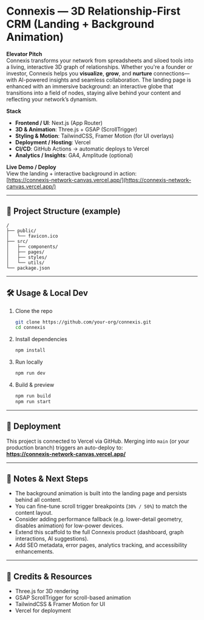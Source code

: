 # Connexis — 3D Relationship-First CRM (Landing + Background Animation)

**Elevator Pitch**  
Connexis transforms your network from spreadsheets and siloed tools into a living, interactive 3D graph of relationships. Whether you're a founder or investor, Connexis helps you **visualize**, **grow**, and **nurture** connections—with AI-powered insights and seamless collaboration. The landing page is enhanced with an immersive background: an interactive globe that transitions into a field of nodes, staying alive behind your content and reflecting your network’s dynamism.

**Stack**  
- **Frontend / UI**: Next.js (App Router)  
- **3D & Animation**: Three.js + GSAP (ScrollTrigger)  
- **Styling & Motion**: TailwindCSS, Framer Motion (for UI overlays)  
- **Deployment / Hosting**: Vercel  
- **CI/CD**: GitHub Actions → automatic deploys to Vercel  
- **Analytics / Insights**: GA4, Amplitude (optional)  

**Live Demo / Deploy**  
View the landing + interactive background in action:  
[https://connexis-network-canvas.vercel.app/](https://connexis-network-canvas.vercel.app/)  

---

## 📁 Project Structure (example)  
```
/
├── public/
│   └── favicon.ico
├── src/
│   ├── components/
│   ├── pages/
│   ├── styles/
│   └── utils/
└── package.json
```

---

## 🛠️ Usage & Local Dev

1. Clone the repo  
   ```bash
   git clone https://github.com/your-org/connexis.git
   cd connexis
   ```

2. Install dependencies  
   ```bash
   npm install
   ```

3. Run locally  
   ```bash
   npm run dev
   ```

4. Build & preview  
   ```bash
   npm run build
   npm run start
   ```

---

## 🚀 Deployment

This project is connected to Vercel via GitHub. Merging into `main` (or your production branch) triggers an auto-deploy to:  
**https://connexis-network-canvas.vercel.app/**

---

## 🧩 Notes & Next Steps

- The background animation is built into the landing page and persists behind all content.  
- You can fine-tune scroll trigger breakpoints (`30% / 50%`) to match the content layout.  
- Consider adding performance fallback (e.g. lower-detail geometry, disables animation) for low-power devices.  
- Extend this scaffold to the full Connexis product (dashboard, graph interactions, AI suggestions).  
- Add SEO metadata, error pages, analytics tracking, and accessibility enhancements.  

---

## 📝 Credits & Resources  

- Three.js for 3D rendering  
- GSAP ScrollTrigger for scroll-based animation  
- TailwindCSS & Framer Motion for UI  
- Vercel for deployment  
